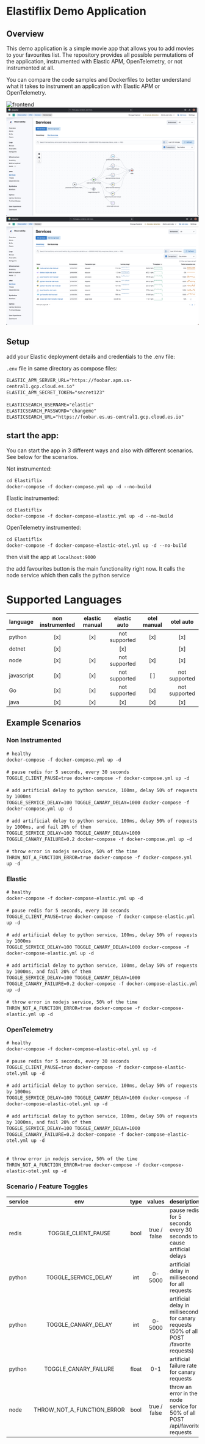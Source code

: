 # Elastiflix Demo Application

## Overview

This demo application is a simple movie app that allows you to add movies to your favourites list. 
The repository provides all possible permutations of the application, instrumented with Elastic APM, OpenTelemetry, or not instrumented at all.

You can compare the code samples and Dockerfiles to better understand what it takes to instrument an application with Elastic APM or OpenTelemetry.


![frontend](./Elastiflix/screenshots/frontend.png)
![service-map](./Elastiflix/screenshots/service-map.png)
![inventory](./Elastiflix/screenshots/inventory.png)

## Setup

add your Elastic deployment details and credentials to the .env file:

`.env` file in same directory as compose files:

```
ELASTIC_APM_SERVER_URL="https://foobar.apm.us-central1.gcp.cloud.es.io"
ELASTIC_APM_SECRET_TOKEN="secret123"

ELASTICSEARCH_USERNAME="elastic"
ELASTICSEARCH_PASSWORD="changeme"
ELASTICSEARCH_URL="https://foobar.es.us-central1.gcp.cloud.es.io"
```

## start the app:

You can start the app in 3 different ways and also with different scenarios. See below for the scenarios.

Not instrumented:
```
cd Elastiflix
docker-compose -f docker-compose.yml up -d --no-build

```
Elastic instrumented:
```
cd Elastiflix
docker-compose -f docker-compose-elastic.yml up -d --no-build
```
OpenTelemetry instrumented:
```
cd Elastiflix
docker-compose -f docker-compose-elastic-otel.yml up -d --no-build
```

then visit the app at `localhost:9000` 

the add favourites button is the main functionality right now. It calls the node service which then calls the python service

# Supported Languages


|  language | non instrumented  | elastic manual  | elastic auto  | otel manual  | otel auto  |
|---|:---:|:---:|:---:|:---:|:---:|
| python  | [x] | [x] | not supported | [x] | [x] |
| dotnet  | [x] |   | [x] |   | [x] |
| node  | [x] |[x]| not supported | [x] | [x] |
| javascript  | [x] | [x] | not supported | [ ]| not supported |
| Go  | [x] | [x] | not supported | [x] | not supported  |
| java  | [x] | [x] | [x] | [x] | [x] |

## Example Scenarios

### Non Instrumented
``````
# healthy
docker-compose -f docker-compose.yml up -d

# pause redis for 5 seconds, every 30 seconds
TOGGLE_CLIENT_PAUSE=true docker-compose -f docker-compose.yml up -d

# add artificial delay to python service, 100ms, delay 50% of requests by 1000ms
TOGGLE_SERVICE_DELAY=100 TOGGLE_CANARY_DELAY=1000 docker-compose -f docker-compose.yml up -d

# add artificial delay to python service, 100ms, delay 50% of requests by 1000ms, and fail 20% of them
TOGGLE_SERVICE_DELAY=100 TOGGLE_CANARY_DELAY=1000 TOGGLE_CANARY_FAILURE=0.2 docker-compose -f docker-compose.yml up -d

# throw error in nodejs service, 50% of the time
THROW_NOT_A_FUNCTION_ERROR=true docker-compose -f docker-compose.yml up -d 
``````

### Elastic
``````
# healthy
docker-compose -f docker-compose-elastic.yml up -d

# pause redis for 5 seconds, every 30 seconds
TOGGLE_CLIENT_PAUSE=true docker-compose -f docker-compose-elastic.yml up -d 

# add artificial delay to python service, 100ms, delay 50% of requests by 1000ms
TOGGLE_SERVICE_DELAY=100 TOGGLE_CANARY_DELAY=1000 docker-compose -f docker-compose-elastic.yml up -d

# add artificial delay to python service, 100ms, delay 50% of requests by 1000ms, and fail 20% of them
TOGGLE_SERVICE_DELAY=100 TOGGLE_CANARY_DELAY=1000 TOGGLE_CANARY_FAILURE=0.2 docker-compose -f docker-compose-elastic.yml up -d

# throw error in nodejs service, 50% of the time
THROW_NOT_A_FUNCTION_ERROR=true docker-compose -f docker-compose-elastic.yml up -d 
``````

### OpenTelemetry
``````
# healthy
docker-compose -f docker-compose-elastic-otel.yml up -d

# pause redis for 5 seconds, every 30 seconds
TOGGLE_CLIENT_PAUSE=true docker-compose -f docker-compose-elastic-otel.yml up -d 

# add artificial delay to python service, 100ms, delay 50% of requests by 1000ms
TOGGLE_SERVICE_DELAY=100 TOGGLE_CANARY_DELAY=1000 docker-compose -f docker-compose-elastic-otel.yml up -d

# add artificial delay to python service, 100ms, delay 50% of requests by 1000ms, and fail 20% of them
TOGGLE_SERVICE_DELAY=100 TOGGLE_CANARY_DELAY=1000 TOGGLE_CANARY_FAILURE=0.2 docker-compose -f docker-compose-elastic-otel.yml up -d


# throw error in nodejs service, 50% of the time
THROW_NOT_A_FUNCTION_ERROR=true docker-compose -f docker-compose-elastic-otel.yml up -d 
``````

### Scenario / Feature Toggles


|  service | env  | type | values | description  | 
|---|:---:|:---:|:---:|:---|
| redis | TOGGLE_CLIENT_PAUSE  | bool | true / false | pause redis for 5 seconds every 30 seconds to cause artificial delays  |
| python | TOGGLE_SERVICE_DELAY  | int | 0-5000 | artificial delay in milliseconds for all requests  |
| python | TOGGLE_CANARY_DELAY  | int | 0-5000 | artificial delay in milliseconds for canary requests (50% of all POST /favorite requests)  |
| python | TOGGLE_CANARY_FAILURE  | float | 0-1 | artificial failure rate for canary requests |
| node   | THROW_NOT_A_FUNCTION_ERROR  | bool | true / false | throw an error in the node service for 50% of all POST /api/favorite requests  |

